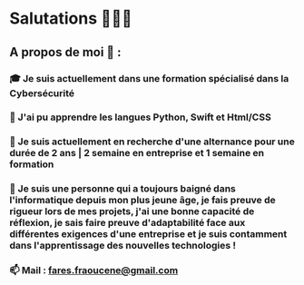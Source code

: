 # Salutations  👨🏻‍💻
## A propos de moi 🔎 :
### 🎓 Je suis actuellement dans une formation spécialisé dans la Cybersécurité 
### 🌱 J'ai pu apprendre les langues Python, Swift et Html/CSS
### 🤔 Je suis actuellement en recherche d'une alternance pour une durée de 2 ans | 2 semaine en entreprise et 1 semaine en formation
### 💬 Je suis une personne qui a toujours baigné dans l'informatique depuis mon plus jeune âge, je fais preuve de rigueur lors de mes projets, j'ai une bonne capacité de réflexion, je sais faire preuve d'adaptabilité face aux différentes exigences d'une entreprise et je suis contamment dans l'apprentissage des nouvelles technologies !
### 📫 Mail : fares.fraoucene@gmail.com
